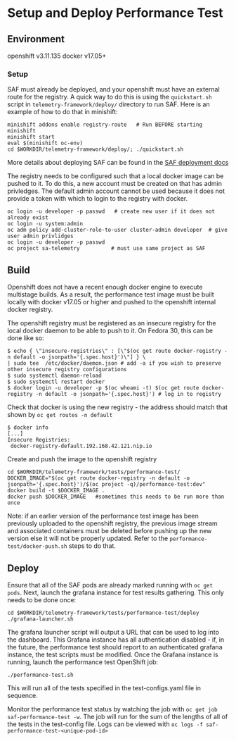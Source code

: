 # Setup and Deploy Performance Test

## Environment

openshift v3.11.135
docker v17.05+

### Setup

SAF must already be deployed, and your openshift must have an external route
for the registry. A quick way to do this is using the `quickstart.sh` script in
`telemetry-framework/deploy/` directory to run SAF. Here is an example of how
to do that in minishift:

```shell
minishift addons enable registry-route   # Run BEFORE starting minishift
minishift start
eval $(minishift oc-env)
cd $WORKDIR/telemetry-framework/deploy/; ./quickstart.sh
```

More details about deploying SAF can be found in the
[SAF deployment docs](../../../deploy/)

The registry needs to be configured such that a local docker image can
be pushed to it. To do this, a new account must be created on that has
admin privledges. The default admin account cannot be used because it does not
provide a token with which to login to the registry with docker.

```shell
oc login -u developer -p passwd   # create new user if it does not already exist
oc login -u system:admin
oc adm policy add-cluster-role-to-user cluster-admin developer  # give user admin privlidges
oc login -u developer -p passwd
oc project sa-telemetry          # must use same project as SAF
```

## Build

Openshift does not have a recent enough docker engine to execute
multistage builds. As a result, the performance test image must be built locally
with docker v17.05 or higher and pushed to the openshift internal docker registry.

The openshift registry must be registered as an insecure registry for the local
docker daemon to be able to push to it. On Fedora 30, this can be done like so:

```shell
$ echo { \"insecure-registries\" : [\"$(oc get route docker-registry -n default -o jsonpath='{.spec.host}')\"] } \
| sudo tee  /etc/docker/daemon.json # add -a if you wish to preserve other insecure registry configurations
$ sudo systemctl daemon-reload
$ sudo systemctl restart docker
$ docker login -u developer -p $(oc whoami -t) $(oc get route docker-registry -n default -o jsonpath='{.spec.host}') # log in to registry
```

Check that docker is using the new registry - the address should match that
shown by `oc get routes -n default`

```shell
$ docker info
[...]
Insecure Registries:
 docker-registry-default.192.168.42.121.nip.io
```

Create and push the image to the openshift registry

```shell
cd $WORKDIR/telemetry-framework/tests/performance-test/
DOCKER_IMAGE="$(oc get route docker-registry -n default -o jsonpath='{.spec.host}')/$(oc project -q)/performance-test:dev"
docker build -t $DOCKER_IMAGE .
docker push $DOCKER_IMAGE   #sometimes this needs to be run more than once
```

Note: if an earlier version of the performance test image has been previously
uploaded to the openshift registry, the previous image stream and associated
containers must be deleted before pushing up the new version else it will not
be properly updated. Refer to the `performance-test/docker-push.sh` steps to
do that.

## Deploy

Ensure that all of the SAF pods are already marked running with `oc get pods`.
Next, launch the grafana instance for test results gathering. This only needs
to be done once:

```shell
cd $WORKDIR/telemetry-framework/tests/performance-test/deploy
./grafana-launcher.sh
```

The grafana launcher script will output a URL that can be used to log into the
dashboard. This Grafana instance has all authentication disabled - if, in the
future, the performance test should report to an authenticated grafana instance,
the test scripts must be modified. Once the Grafana instance is running, launch
the performance test OpenShift job:

```shell
./performance-test.sh
```

This will run all of the tests specified in the test-configs.yaml file in
sequence.

Monitor the performance test status by watching the job with
`oc get job saf-performance-test -w`. The job will run for the sum of the lengths
of all of the tests in the test-config file. Logs can be viewed with
`oc logs -f saf-performance-test-<unique-pod-id>`
